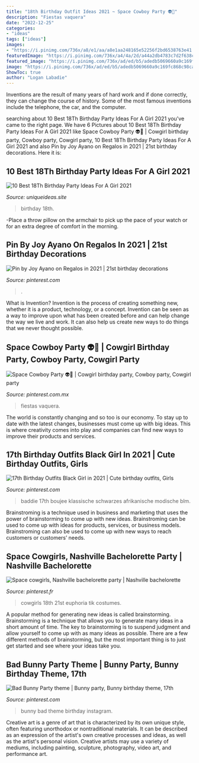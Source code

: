 ```yaml
---
title: "18th Birthday Outfit Ideas 2021 ~ Space Cowboy Party 👽🤠"
description: "Fiestas vaquera"
date: "2022-12-25"
categories:
- "ideas"
tags: ["ideas"]
images:
- "https://i.pinimg.com/736x/a8/e1/aa/a8e1aa248165e52256f2bd6538763e41.jpg"
featuredImage: "https://i.pinimg.com/736x/a4/4a/2d/a44a2db4783c7d2f638c990f76d3b117.jpg"
featured_image: "https://i.pinimg.com/736x/ad/ed/b5/adedb5069660a9c169fc868c98ca35c2.jpg"
image: "https://i.pinimg.com/736x/ad/ed/b5/adedb5069660a9c169fc868c98ca35c2.jpg"
ShowToc: true
author: "Logan Labadie"
---
```



Inventions are the result of many years of hard work and if done correctly, they can change the course of history. Some of the most famous inventions include the telephone, the car, and the computer.

	

		
searching about 10 Best 18Th Birthday Party Ideas For A Girl 2021 you've came to the right page. We have 6 Pictures about 10 Best 18Th Birthday Party Ideas For A Girl 2021 like Space Cowboy Party 👽🤠 | Cowgirl birthday party, Cowboy party, Cowgirl party, 10 Best 18Th Birthday Party Ideas For A Girl 2021 and also Pin by Joy Ayano on Regalos in 2021 | 21st birthday decorations. Here it is:
		
    
## 10 Best 18Th Birthday Party Ideas For A Girl 2021

<img loading=lazy src="https://www.uniqueideas.site/wp-content/uploads/best-18th-birthday-party-ideas-margusriga-baby-party-memorable-5-800x800.jpg" onerror="this.onerror=null;this.src='https://tse1.mm.bing.net/th?id=OIP.R6PJVVPpRlA-rK801ug20wHaHa&amp;pid=15.1';" alt="10 Best 18Th Birthday Party Ideas For A Girl 2021">

_Source: uniqueideas.site_

>birthday 18th. 

	

-Place a throw pillow on the armchair to pick up the pace of your watch or for an extra degree of comfort in the morning.

    
## Pin By Joy Ayano On Regalos In 2021 | 21st Birthday Decorations

<img loading=lazy src="https://i.pinimg.com/736x/a4/4a/2d/a44a2db4783c7d2f638c990f76d3b117.jpg" onerror="this.onerror=null;this.src='https://tse4.mm.bing.net/th?id=OIP.gvjcKZijUBHR7lJKP7z_dgHaJ3&amp;pid=15.1';" alt="Pin by Joy Ayano on Regalos in 2021 | 21st birthday decorations">

_Source: pinterest.com_

>. 

	

What is Invention?
Invention is the process of creating something new, whether it is a product, technology, or a concept. Invention can be seen as a way to improve upon what has been created before and can help change the way we live and work. It can also help us create new ways to do things that we never thought possible.

    
## Space Cowboy Party 👽🤠 | Cowgirl Birthday Party, Cowboy Party, Cowgirl Party

<img loading=lazy src="https://i.pinimg.com/736x/a8/e1/aa/a8e1aa248165e52256f2bd6538763e41.jpg" onerror="this.onerror=null;this.src='https://tse1.mm.bing.net/th?id=OIP.y8gpMEpVCZgNXDx7FyZ4GQHaKN&amp;pid=15.1';" alt="Space Cowboy Party 👽🤠 | Cowgirl birthday party, Cowboy party, Cowgirl party">

_Source: pinterest.com.mx_

>fiestas vaquera. 

	

The world is constantly changing and so too is our economy. To stay up to date with the latest changes, businesses must come up with big ideas. This is where creativity comes into play and companies can find new ways to improve their products and services.

    
## 17th Birthday Outfits Black Girl In 2021 | Cute Birthday Outfits, Girls

<img loading=lazy src="https://i.pinimg.com/736x/db/c1/8e/dbc18e6da64a5a3838ce73e6acbad346.jpg" onerror="this.onerror=null;this.src='https://tse4.mm.bing.net/th?id=OIP.AjFqIGEzQqXQZ1PqZB2s6QHaL2&amp;pid=15.1';" alt="17th Birthday Outfits Black Girl in 2021 | Cute birthday outfits, Girls">

_Source: pinterest.com_

>baddie 17th boujee klassische schwarzes afrikanische modische blm. 

	

Brainstroming is a technique used in business and marketing that uses the power of brainstorming to come up with new ideas. Brainstroming can be used to come up with ideas for products, services, or business models. Brainstroming can also be used to come up with new ways to reach customers or customers’ needs.

    
## Space Cowgirls, Nashville Bachelorette Party | Nashville Bachelorette

<img loading=lazy src="https://i.pinimg.com/736x/c6/a1/d2/c6a1d2f3d081b29cb63ef4635c0b0818.jpg" onerror="this.onerror=null;this.src='https://tse4.mm.bing.net/th?id=OIP.rXbtgqd7e0qMzPO0uFU3bgHaJ3&amp;pid=15.1';" alt="Space cowgirls, Nashville bachelorette party | Nashville bachelorette">

_Source: pinterest.fr_

>cowgirls 18th 21st euphoria tik costumes. 

	

A popular method for generating new ideas is called brainstorming. Brainstorming is a technique that allows you to generate many ideas in a short amount of time. The key to brainstorming is to suspend judgment and allow yourself to come up with as many ideas as possible. There are a few different methods of brainstorming, but the most important thing is to just get started and see where your ideas take you.

    
## Bad Bunny Party Theme | Bunny Party, Bunny Birthday Theme, 17th

<img loading=lazy src="https://i.pinimg.com/736x/ad/ed/b5/adedb5069660a9c169fc868c98ca35c2.jpg" onerror="this.onerror=null;this.src='https://tse2.mm.bing.net/th?id=OIP.9sNlKurKsmdraPLrjn2VCQHaJ3&amp;pid=15.1';" alt="Bad Bunny Party theme | Bunny party, Bunny birthday theme, 17th">

_Source: pinterest.com_

>bunny bad theme birthday instagram. 

	

Creative art is a genre of art that is characterized by its own unique style, often featuring unorthodox or nontraditional materials. It can be described as an expression of the artist's own creative processes and ideas, as well as the artist's personal vision. Creative artists may use a variety of mediums, including painting, sculpture, photography, video art, and performance art.

